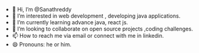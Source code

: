 - 👋 Hi, I’m @Sanathreddy
- 👀 I’m interested in web development , developing java applications.
- 🌱 I’m currently learning advance java, react js.
- 💞️ I’m looking to collaborate on open source projects ,coding challenges.
- 📫 How to reach me via email or connect with me in linkedin.
- 😄 Pronouns: he or him.

<!---
Sanath652/Sanath652 is a ✨ special ✨ repository because its `README.md` (this file) appears on your GitHub profile.
You can click the Preview link to take a look at your changes.
--->
